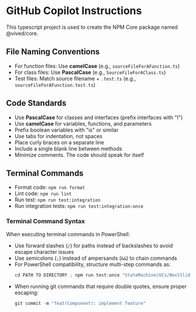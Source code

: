 # GitHub Copilot Instructions

This typescript project is used to create the NPM Core package named @vived/core.

## File Naming Conventions

- For function files: Use **camelCase** (e.g., `sourceFileForAFunction.ts`)
- For class files: Use **PascalCase** (e.g., `SourceFileForAClass.ts`)
- Test files: Match source filename + `.test.ts` (e.g., `sourceFileForAFunction.test.ts`)


## Code Standards

- Use **PascalCase** for classes and interfaces (prefix interfaces with "I")
- Use **camelCase** for variables, functions, and parameters
- Prefix boolean variables with "is" or similar
- Use tabs for indentation, not spaces
- Place curly braces on a separate line
- Include a single blank line between methods
- Minimize comments. The code should speak for itself


## Terminal Commands

- Format code: `npm run format`
- Lint code: `npm run lint`
- Run test: `npm run test:integration`
- Run integration tests: `npm run test:integration:once`

### Terminal Command Syntax

When executing terminal commands in PowerShell:

- Use forward slashes (`/`) for paths instead of backslashes to avoid escape character issues
- Use semicolons (`;`) instead of ampersands (`&&`) to chain commands
- For PowerShell compatibility, structure multi-step commands as:
  ```powershell
  cd PATH TO DIRECTORY ; npm run test:once "StateMachine/UCs/NextSlideUC.test.ts"
  ```
- When running git commands that require double quotes, ensure proper escaping:
  ```powershell
  git commit -m "feat(Component): implement feature"
  ```